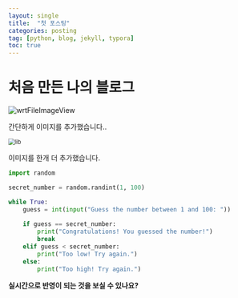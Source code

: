 ```yaml
---
layout: single 
title:  "첫 포스팅"
categories: posting
tag: [python, blog, jekyll, typora]
toc: true
---
```


# 처음 만든 나의 블로그






![wrtFileImageView](../../images/2024-07-05-blog/wrtFileImageView.jpg)

간단하게 이미지를 추가했습니다..





<img src="../../images/2024-07-05-blog/lib.jpg" alt="lib" style="zoom:80%;" />

이미지를 한개 더 추가했습니다.


```python
import random

secret_number = random.randint(1, 100)

while True:
    guess = int(input("Guess the number between 1 and 100: "))
    
    if guess == secret_number:
        print("Congratulations! You guessed the number!")
        break
    elif guess < secret_number:
        print("Too low! Try again.")
    else:
        print("Too high! Try again.")
```



**실시간으로 반영이 되는 것을 보실 수 있나요?**

